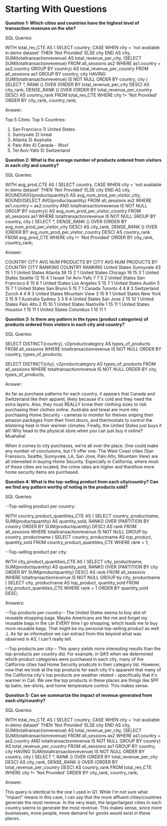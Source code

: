 # Starting With Questions
    
**Question 1: Which cities and countries have the highest level of transaction revenues on the site?**

SQL Queries:

  WITH total_rev_CTE AS (
    SELECT  country, 
        CASE
          WHEN city = 'not available in demo dataset' THEN 'Not Provided'
          ELSE city
        END AS city,
        SUM(totaltransactionrevenue) AS total_revenue_per_city,
        (SELECT SUM(totaltransactionrevenue) FROM all_sessions as2 WHERE as1.country = as2.country GROUP BY country) AS total_revenue_per_country
    FROM all_sessions as1
    GROUP BY country, city
    HAVING SUM(totaltransactionrevenue) IS NOT NULL
    ORDER BY country, city
  )
  SELECT 	*,
      RANK () OVER (ORDER BY total_revenue_per_city DESC) AS city_rank,
      DENSE_RANK () OVER (ORDER BY total_revenue_per_country DESC) AS country_rank
  FROM total_rev_CTE
  WHERE city != 'Not Provided'
  ORDER BY city_rank, country_rank;


Answer:

  Top 5 Cities:           Top 5 Countries:
  1) San Francisco        1) United States
  2) Sunnyvale            2) Isreal
  3) Atlanta              3) Australia
  4) Palo Alto            4) Canada - Woo!
  5) Tel Aviv-Yafo        5) Switzerland



**Question 2: What is the average number of products ordered from visitors in each city and country?**

SQL Queries:

  WITH avg_prod_CTE AS (
    SELECT 	country, 
        CASE
          WHEN city = 'not available in demo dataset' THEN 'Not Provided'
          ELSE city
        END AS city, 
        ROUND(AVG(productquantity)) AS avg_num_prod_per_visitor_city,
        ROUND((SELECT AVG(productquantity) FROM all_sessions as2 WHERE as1.country = as2.country AND totaltransactionrevenue IS NOT NULL GROUP BY country)) AS avg_num_prod_per_visitor_country
    FROM all_sessions as1
    WHERE totaltransactionrevenue IS NOT NULL
    GROUP BY country, city
  )
  SELECT 	*,
      DENSE_RANK () OVER (ORDER BY avg_num_prod_per_visitor_city DESC) AS city_rank,
      DENSE_RANK () OVER (ORDER BY avg_num_prod_per_visitor_country DESC) AS country_rank
  FROM avg_prod_CTE
  WHERE city != 'Not Provided'
  ORDER BY city_rank, country_rank;


Answer:

  COUNTRY         CITY            AVG NUM PRODUCTS BY CITY      AVG NUM PRODUCTS BY COUNTRY   CITY RANKING    COUNTRY RANKING
  United States	  Sunnyvale	      43	                          15	                          1	              1
  United States	  Atlanta	        36	                          15	                          2	              1
  United States	  Chicago	        19	                          15	                          3	              1
  United States	  Seattle	        12	                          15	                          4	              1
  Israel	        Tel Aviv-Yafo	  7	                            7	                            5	              2
  United States	  San Francisco	  6	                            15	                          6	              1
  United States	  Los Angeles	    5	                            15	                          7	              1
  United States	  Austin	        5	                            15	                          7	              1
  United States	  San Bruno	      5	                            15	                          7	              1
  Canada	        Toronto	        4	                            4	                            8	              3
  Switzerland	    Zurich	        4	                            4	                            8 	            3
  United States	  Mountain View	  3	                            15	                          9 	            1
  United States	  New York	      3	                            15	                          9 	            1
  Australia	      Sydney	        3	                            3	                            9 	            4
  United States	  San Jose	      2	                            15	                          10	            1
  United States	  Palo Alto	      2	                            15	                          10	            1
  United States	  Nashville	      1	                            15	                          11	            1
  United States	  Houston	        1	                            15	                          11	            1
  United States	  Columbus	      1	                            15	                          11	            1



**Question 3: Is there any pattern in the types (product categories) of products ordered from visitors in each city and country?**

SQL Queries:

  SELECT 	DISTINCT(country),
      v2productcategory AS types_of_products
  FROM all_sessions
  WHERE totaltransactionrevenue IS NOT NULL
  ORDER BY country, types_of_products;

  SELECT 	DISTINCT(city),
      v2productcategory AS types_of_products
  FROM all_sessions
  WHERE totaltransactionrevenue IS NOT NULL
  ORDER BY city, types_of_products;


Answer:

As far as purchase patterns for each country, it appears that Canada and Switzerland like their apparel, likely because it's cold and they need the extra layers.  Also, they must REALLY know their clothing sizes to risk purchasing their clothes online.  Australia and Isreal are more into purchasing Home Security - cameras to monitor for theives sniping their amazon packages from their front doors, and thermostats to control the blistering heat in their warmer climates.  Finally, the United States just buys it all!  Why head to the physical store when you can just buy it online? Muahaha!

When it comes to city purchases, we're all over the place.  One could make any number of conclusions, but I'll offer one:
The West Coast cities (San Fransisco, Seattle, Sunnyvale, LA, San Jose, Palo Alto, Mountain View) are all interested in buying Home Security.  Especially in California, where most of these cities are located, the crime rates are higher and therefore more home security items are purchased.  



**Question 4: What is the top-selling product from each city/country? Can we find any pattern worthy of noting in the products sold?**

SQL Queries:

--Top-selling product per country:

  WITH country_product_quantities_CTE AS (
    SELECT 	country,
        productname,
        SUM(productquantity) AS quantity_sold,
        RANK() OVER (PARTITION BY country ORDER BY SUM(productquantity) DESC) AS rank
    FROM all_sessions
    WHERE totaltransactionrevenue IS NOT NULL
    GROUP by country, productname
  )
  SELECT 	country,
      productname AS top_product,
      quantity_sold
  FROM country_product_quantities_CTE
  WHERE rank = 1;


--Top-selling product per city:

  WITH city_product_quantities_CTE AS (
    SELECT 	city,
        productname,
        SUM(productquantity) AS quantity_sold,
        RANK() OVER (PARTITION BY city ORDER BY SUM(productquantity) DESC) AS rank
    FROM all_sessions
    WHERE totaltransactionrevenue IS NOT NULL
    GROUP by city, productname
  )
  SELECT 	city,
      productname AS top_product,
      quantity_sold
  FROM city_product_quantities_CTE
  WHERE rank = 1
  ORDER BY quantity_sold DESC;


Answers:

--Top products per country--
The United States seems to buy alot of reusable shopping bags.  Maybe Americans are like me and forget my reusable bags in the car EVERY time I go shopping, which leads me to buy more reusable bags.  That might be my personal top-selling product as well ;).  As far as information we can extract from this beyond what was observed in #3, I can't really tell.

--Top products per city--
This query yields more interesting results than the top-products per country did.  For example, in Q#3 when we determined which product categories were purchased in each city, many of the California cities had Home Security prodcuts in their category list.  However, now that we look at the top products for each city it's apparent that many of the California city's top products are weather related - specifically that it's warmer in Cali. We see the top products in these places are things like SPF lip balm, tee-shirts, and home temperature control.  This makes sense.



**Question 5: Can we summarize the impact of revenue generated from each city/country?**

SQL Queries:

  WITH total_rev_CTE AS (
    SELECT  country, 
        CASE
          WHEN city = 'not available in demo dataset' THEN 'Not Provided'
          ELSE city
        END AS city,
        SUM(totaltransactionrevenue) AS total_revenue_per_city,
        (SELECT SUM(totaltransactionrevenue) FROM all_sessions as2 WHERE as1.country = as2.country AND totaltransactionrevenue IS NOT NULL GROUP BY country) AS total_revenue_per_country
    FROM all_sessions as1
    GROUP BY country, city
    HAVING SUM(totaltransactionrevenue) IS NOT NULL
    ORDER BY country, city
  )
  SELECT 	*,
      RANK () OVER (ORDER BY total_revenue_per_city DESC) AS city_rank,
      DENSE_RANK () OVER (ORDER BY total_revenue_per_country DESC) AS country_rank
  FROM total_rev_CTE
  WHERE city != 'Not Provided'
  ORDER BY city_rank, country_rank;


Answer:

This query is identical to the one I used in Q1.  While I'm not sure what "impact" means in this case, I can say that the more affluent cities/countries generate the most revenue.  In the very least, the larger/largest cities in each country seems to generate the most revenue.  This makes sense, since more businesses, more people, more demand for goods would exist in these places.







